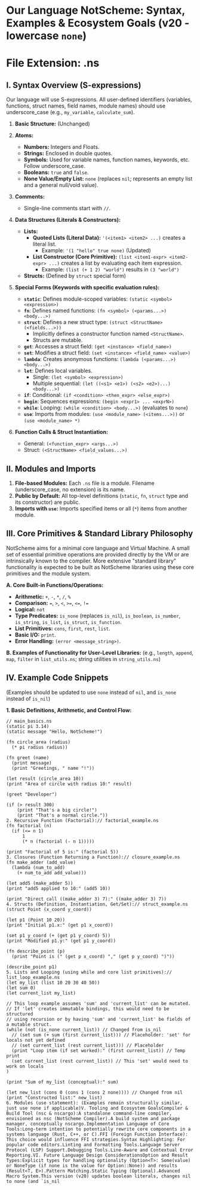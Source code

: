 # Our Language NotScheme: Syntax, Examples & Ecosystem Goals (v20 - lowercase `none`)
# File Extension: .ns

## I. Syntax Overview (S-expressions)

Our language will use S-expressions. All user-defined identifiers (variables, functions, struct names, field names, module names) should use underscore_case (e.g., `my_variable`, `calculate_sum`).

1.  **Basic Structure:** (Unchanged)
2.  **Atoms:**
    * **Numbers:** Integers and Floats.
    * **Strings:** Enclosed in double quotes.
    * **Symbols:** Used for variable names, function names, keywords, etc. Follow underscore_case.
    * **Booleans:** `true` and `false`.
    * **None Value/Empty List:** `none` (replaces `nil`; represents an empty list and a general null/void value).

3.  **Comments:**
    * Single-line comments start with `//`.

4.  **Data Structures (Literals & Constructors):**
    * **Lists:**
        * **Quoted Lists (Literal Data):** `'(<item1> <item2> ...)` creates a literal list.
            * Example: `'(1 "hello" true none)` (Updated)
        * **List Constructor (Core Primitive):** `(list <item1-expr> <item2-expr> ...)` creates a list by evaluating each item expression.
            * Example: `(list (+ 1 2) "world")` results in `(3 "world")`
    * **Structs:** (Defined by `struct` special form)

5.  **Special Forms (Keywords with specific evaluation rules):**

    * **`static`**: Defines module-scoped variables: `(static <symbol> <expression>)`
    * **`fn`**: Defines named functions: `(fn <symbol> (<params...>) <body...>)`
    * **`struct`**: Defines a new struct type: `(struct <StructName> (<fields...>))`
        * Implicitly defines a constructor function named `<StructName>`.
        * Structs are mutable.
    * **`get`**: Accesses a struct field: `(get <instance> <field_name>)`
    * **`set`**: Modifies a struct field: `(set <instance> <field_name> <value>)`
    * **`lambda`**: Creates anonymous functions: `(lambda (<params...>) <body...>)`
    * **`let`**: Defines local variables.
        * Single: `(let <symbol> <expression>)`
        * Multiple sequential: `(let ((<s1> <e1>) (<s2> <e2>)...) <body...>)`
    * **`if`**: Conditional: `(if <condition> <then_expr> <else_expr>)`
    * **`begin`**: Sequences expressions: `(begin <expr1> ... <exprN>)`
    * **`while`**: Looping: `(while <condition> <body...>)` (evaluates to `none`)
    * **`use`**: Imports from modules: `(use <module_name> (<items...>))` or `(use <module_name> *)`

6.  **Function Calls & Struct Instantiation:**
    * General: `(<function_expr> <args...>)`
    * Struct: `(<StructName> <field_values...>)`

## II. Modules and Imports

1.  **File-based Modules:** Each `.ns` file is a module. Filename (underscore_case, no extension) is its name.
2.  **Public by Default:** All top-level definitions (`static`, `fn`, `struct` type and its constructor) are public.
3.  **Imports with `use`:** Imports specified items or all (`*`) items from another module.

## III. Core Primitives & Standard Library Philosophy

NotScheme aims for a minimal core language and Virtual Machine. A small set of essential primitive operations are provided directly by the VM or are intrinsically known to the compiler. More extensive "standard library" functionality is expected to be built as NotScheme libraries using these core primitives and the module system.

**A. Core Built-in Functions/Operations:**

* **Arithmetic:** `+`, `-`, `*`, `/`, `%`
* **Comparison:** `=`, `>`, `<`, `>=`, `<=`, `!=`
* **Logical:** `not`
* **Type Predicates:** `is_none` (replaces `is_nil`), `is_boolean`, `is_number`, `is_string`, `is_list`, `is_struct`, `is_function`.
* **List Primitives:** `cons`, `first`, `rest`, `list`.
* **Basic I/O:** `print`.
* **Error Handling:** `(error <message_string>)`.

**B. Examples of Functionality for User-Level Libraries:**
(e.g., `length`, `append`, `map`, `filter` in `list_utils.ns`; string utilities in `string_utils.ns`)

## IV. Example Code Snippets

(Examples should be updated to use `none` instead of `nil`, and `is_none` instead of `is_nil`)

**1. Basic Definitions, Arithmetic, and Control Flow:**
```ns
// main_basics.ns
(static pi 3.14)
(static message "Hello, NotScheme!")

(fn circle_area (radius)
  (* pi radius radius))

(fn greet (name)
  (print message)
  (print "Greetings, " name "!"))

(let result (circle_area 10)) 
(print "Area of circle with radius 10:" result)

(greet "Developer")

(if (> result 300)
    (print "That's a big circle!")
    (print "That's a normal circle."))
2. Recursive Function (Factorial):// factorial_example.ns
(fn factorial (n)
  (if (<= n 1)
      1 
      (* n (factorial (- n 1))))) 

(print "Factorial of 5 is:" (factorial 5)) 
3. Closures (Function Returning a Function):// closure_example.ns
(fn make_adder (add_value)
  (lambda (num_to_add)
    (+ num_to_add add_value)))

(let add5 (make_adder 5))
(print "add5 applied to 10:" (add5 10)) 

(print "Direct call ((make_adder 3) 7):" ((make_adder 3) 7)) 
4. Structs (Definition, Instantiation, Get/Set):// struct_example.ns
(struct Point (x_coord y_coord))

(let p1 (Point 10 20))
(print "Initial p1.x:" (get p1 x_coord)) 

(set p1 y_coord (+ (get p1 y_coord) 5)) 
(print "Modified p1.y:" (get p1 y_coord)) 

(fn describe_point (p)
  (print "Point is (" (get p x_coord) "," (get p y_coord) ")"))

(describe_point p1)
5. Lists and Looping (using while and core list primitives):// list_loop_example.ns
(let my_list (list 10 20 30 40 50))
(let sum 0) 
(let current_list my_list)

// This loop example assumes 'sum' and 'current_list' can be mutated.
// If 'let' creates immutable bindings, this would need to be structured
// using recursion or by having 'sum' and 'current_list' be fields of a mutable struct.
(while (not (is_none current_list)) // Changed from is_nil
  // (set sum (+ sum (first current_list))) // Placeholder: 'set' for locals not yet defined
  // (set current_list (rest current_list))) // Placeholder
  (print "Loop item (if set worked):" (first current_list)) // Temp print
  (set current_list (rest current_list)) // This 'set' would need to work on locals
)

(print "Sum of my_list (conceptual):" sum) 

(let new_list (cons 0 (cons 1 (cons 2 none)))) // Changed from nil
(print "Constructed list:" new_list) 
6. Modules (use statement): (Examples remain structurally similar, just use none if applicable)V. Tooling and Ecosystem GoalsCompiler & Build Tool (nsc & nscargo):A standalone command-line compiler, envisioned as nsc (NotScheme Compiler).A build system and package manager, conceptually nscargo.Implementation Language of Core Tools:Long-term intention to potentially rewrite core components in a systems language (Rust, C++, or C).FFI (Foreign Function Interface): This choice would influence FFI strategies.Syntax Highlighting: For popular code editors.Linting and Formatting Tools.Language Server Protocol (LSP) Support.Debugging Tools.Line-Aware and Contextual Error Reporting.VI. Future Language Design ConsiderationsOption and Result Types:Explicit types for handling optionality (Option<T>: Some(value) or NoneType (if none is the value for Option::None)) and results (Result<T, E>).Pattern Matching.Static Typing (Optional).Advanced Macro System.This version (v20) updates boolean literals, changes nil to none (and `is_nil